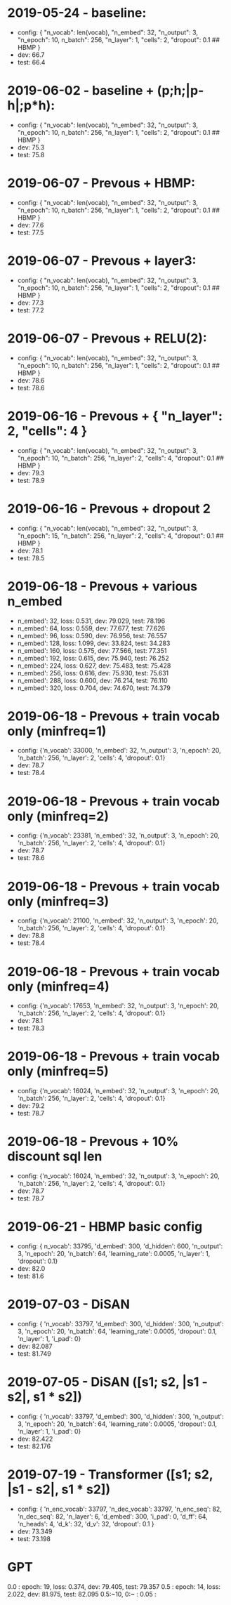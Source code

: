 # 2019-05-24 - baseline:
  - config: { "n_vocab": len(vocab), "n_embed": 32, "n_output": 3, "n_epoch": 10, n_batch": 256, "n_layer": 1, "cells": 2, "dropout": 0.1 ## HBMP }
  - dev:  66.7
  - test: 66.4


# 2019-06-02 - baseline + (p;h;|p-h|;p*h):
  - config: { "n_vocab": len(vocab), "n_embed": 32, "n_output": 3, "n_epoch": 10, n_batch": 256, "n_layer": 1, "cells": 2, "dropout": 0.1 ## HBMP }
  - dev:  75.3
  - test: 75.8


# 2019-06-07 - Prevous + HBMP:
  - config: { "n_vocab": len(vocab), "n_embed": 32, "n_output": 3, "n_epoch": 10, n_batch": 256, "n_layer": 1, "cells": 2, "dropout": 0.1 ## HBMP }
  - dev:  77.6
  - test: 77.5


# 2019-06-07 - Prevous + layer3:
  - config: { "n_vocab": len(vocab), "n_embed": 32, "n_output": 3, "n_epoch": 10, n_batch": 256, "n_layer": 1, "cells": 2, "dropout": 0.1 ## HBMP }
  - dev:  77.3
  - test: 77.2


# 2019-06-07 - Prevous + RELU(2):
  - config: { "n_vocab": len(vocab), "n_embed": 32, "n_output": 3, "n_epoch": 10, n_batch": 256, "n_layer": 1, "cells": 2, "dropout": 0.1 ## HBMP }
  - dev:  78.6
  - test: 78.6


# 2019-06-16 - Prevous + { "n_layer": 2, "cells": 4 }
  - config: { "n_vocab": len(vocab), "n_embed": 32, "n_output": 3, "n_epoch": 10, "n_batch": 256,  "n_layer": 2, "cells": 4, "dropout": 0.1 ## HBMP }
  - dev:  79.3
  - test: 78.9


# 2019-06-16 - Prevous + dropout 2
  - config: { "n_vocab": len(vocab), "n_embed": 32, "n_output": 3, "n_epoch": 15, "n_batch": 256,  "n_layer": 2, "cells": 4, "dropout": 0.1 ## HBMP }
  - dev:  78.1
  - test: 78.5


# 2019-06-18 - Prevous + various n_embed
  - n_embed':  32, loss: 0.531, dev: 79.029, test: 78.196
  - n_embed':  64, loss: 0.559, dev: 77.677, test: 77.626
  - n_embed':  96, loss: 0.590, dev: 76.956, test: 76.557
  - n_embed': 128, loss: 1.099, dev: 33.824, test: 34.283
  - n_embed': 160, loss: 0.575, dev: 77.566, test: 77.351
  - n_embed': 192, loss: 0.615, dev: 75.940, test: 76.252
  - n_embed': 224, loss: 0.627, dev: 75.483, test: 75.428
  - n_embed': 256, loss: 0.616, dev: 75.930, test: 75.631
  - n_embed': 288, loss: 0.600, dev: 76.214, test: 76.110
  - n_embed': 320, loss: 0.704, dev: 74.670, test: 74.379


# 2019-06-18 - Prevous + train vocab only (minfreq=1)
  - config: {'n_vocab': 33000, 'n_embed': 32, 'n_output': 3, 'n_epoch': 20, 'n_batch': 256, 'n_layer': 2, 'cells': 4, 'dropout': 0.1}
  - dev:  78.7
  - test: 78.4


# 2019-06-18 - Prevous + train vocab only (minfreq=2)
  - config: {'n_vocab': 23381, 'n_embed': 32, 'n_output': 3, 'n_epoch': 20, 'n_batch': 256, 'n_layer': 2, 'cells': 4, 'dropout': 0.1}
  - dev:  78.7
  - test: 78.6


# 2019-06-18 - Prevous + train vocab only (minfreq=3)
  - config: {'n_vocab': 21100, 'n_embed': 32, 'n_output': 3, 'n_epoch': 20, 'n_batch': 256, 'n_layer': 2, 'cells': 4, 'dropout': 0.1}
  - dev:  78.8
  - test: 78.4


# 2019-06-18 - Prevous + train vocab only (minfreq=4)
  - config: {'n_vocab': 17653, 'n_embed': 32, 'n_output': 3, 'n_epoch': 20, 'n_batch': 256, 'n_layer': 2, 'cells': 4, 'dropout': 0.1}
  - dev:  78.1
  - test: 78.3


# 2019-06-18 - Prevous + train vocab only (minfreq=5)
  - config: {'n_vocab': 16024, 'n_embed': 32, 'n_output': 3, 'n_epoch': 20, 'n_batch': 256, 'n_layer': 2, 'cells': 4, 'dropout': 0.1}
  - dev:  79.2
  - test: 78.7


# 2019-06-18 - Prevous + 10% discount sql len
  - config: {'n_vocab': 16024, 'n_embed': 32, 'n_output': 3, 'n_epoch': 20, 'n_batch': 256, 'n_layer': 2, 'cells': 4, 'dropout': 0.1}
  - dev:  78.7
  - test: 78.7


# 2019-06-21 - HBMP basic config
  - config: { n_vocab': 33795, 'd_embed': 300, 'd_hidden': 600, 'n_output': 3, 'n_epoch': 20, 'n_batch': 64, 'learning_rate': 0.0005, 'n_layer': 1, 'dropout': 0.1}
  - dev:  82.0
  - test: 81.6


# 2019-07-03 - DiSAN
  - config: { 'n_vocab': 33797, 'd_embed': 300, 'd_hidden': 300, 'n_output': 3, 'n_epoch': 20, 'n_batch': 64, 'learning_rate': 0.0005, 'dropout': 0.1, 'n_layer': 1, 'i_pad': 0}
  - dev: 82.087
  - test: 81.749


# 2019-07-05 - DiSAN ([s1; s2, |s1 - s2|, s1 * s2])
  - config: { 'n_vocab': 33797, 'd_embed': 300, 'd_hidden': 300, 'n_output': 3, 'n_epoch': 20, 'n_batch': 64, 'learning_rate': 0.0005, 'dropout': 0.1, 'n_layer': 1, 'i_pad': 0}
  - dev: 82.422
  - test: 82.176


# 2019-07-19 - Transformer ([s1; s2, |s1 - s2|, s1 * s2])
  - config: { 'n_enc_vocab': 33797, 'n_dec_vocab': 33797, 'n_enc_seq': 82, 'n_dec_seq': 82, 'n_layer': 6, 'd_embed': 300, 'i_pad': 0, 'd_ff': 64, 'n_heads': 4, 'd_k': 32, 'd_v': 32, 'dropout': 0.1 }
  - dev: 73.349
  - test: 73.198


# GPT
0.0  : epoch: 19, loss: 0.374, dev: 79.405, test: 79.357
0.5  : epoch: 14, loss: 2.022, dev: 81.975, test: 82.095
0.5:~10, 0:~ : 
0.05 : 